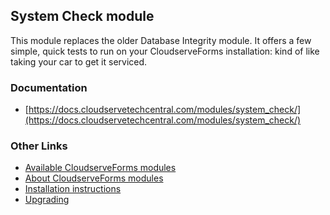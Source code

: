 ## System Check module

This module replaces the older Database Integrity module. It offers a few simple, quick tests to run on your CloudserveForms 
installation: kind of like taking your car to get it serviced.


### Documentation

- [https://docs.cloudservetechcentral.com/modules/system_check/](https://docs.cloudservetechcentral.com/modules/system_check/)


### Other Links

- [Available CloudserveForms modules](https://modules.cloudservetechcentral.com/)
- [About CloudserveForms modules](https://docs.cloudservetechcentral.com/userdoc/modules/) 
- [Installation instructions](https://docs.cloudservetechcentral.com/userdoc/modules/installing/)
- [Upgrading](https://docs.cloudservetechcentral.com/userdoc/modules/upgrading/)
